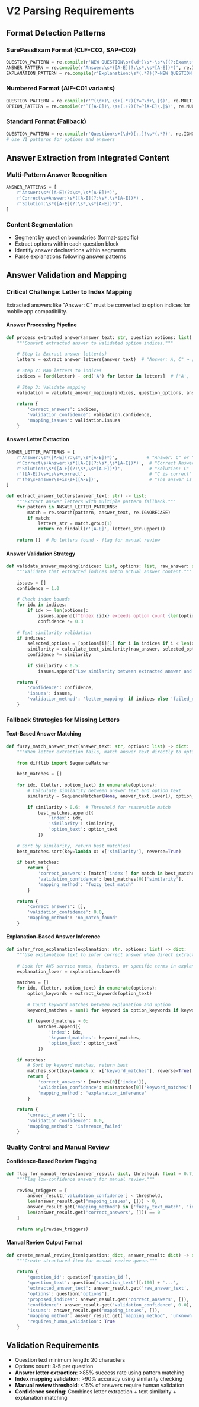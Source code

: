 # V2 Parsing Requirements

## Format Detection Patterns

### SurePassExam Format (CLF-C02, SAP-C02)
```python
QUESTION_PATTERN = re.compile(r'NEW QUESTION\s+(\d+)\s*-\s*\((?:Exam\s+)?Topic\s+(\d+)\)', re.IGNORECASE)
ANSWER_PATTERN = re.compile(r'Answer:\s*([A-E](?:\s*,\s*[A-E])*)', re.IGNORECASE)
EXPLANATION_PATTERN = re.compile(r'Explanation:\s*(.*?)(?=NEW QUESTION|\Z)', re.DOTALL)
```

### Numbered Format (AIF-C01 variants)
```python
QUESTION_PATTERN = re.compile(r'^(\d+)\.\s+(.*?)(?=^\d+\.|$)', re.MULTILINE | re.DOTALL)
OPTION_PATTERN = re.compile(r'^([A-E])\.\s+(.+?)(?=^[A-E]\.|$)', re.MULTILINE)
```

### Standard Format (Fallback)
```python
QUESTION_PATTERN = re.compile(r'Question\s+(\d+)[:,]?\s*(.*?)', re.IGNORECASE)
# Use V1 patterns for options and answers
```

## Answer Extraction from Integrated Content

### Multi-Pattern Answer Recognition
```python
ANSWER_PATTERNS = [
    r'Answer:\s*([A-E](?:\s*,\s*[A-E])*)',
    r'Correct\s+Answer:\s*([A-E](?:\s*,\s*[A-E])*)',
    r'Solution:\s*([A-E](?:\s*,\s*[A-E])*)',
]
```

### Content Segmentation
- Segment by question boundaries (format-specific)
- Extract options within each question block
- Identify answer declarations within segments
- Parse explanations following answer patterns

## Answer Validation and Mapping

### Critical Challenge: Letter to Index Mapping
Extracted answers like "Answer: C" must be converted to option indices for mobile app compatibility.

#### Answer Processing Pipeline
```python
def process_extracted_answer(answer_text: str, question_options: list) -> dict:
    """Convert extracted answer to validated option indices."""
    
    # Step 1: Extract answer letter(s)
    letters = extract_answer_letters(answer_text)  # "Answer: A, C" → ['A', 'C']
    
    # Step 2: Map letters to indices
    indices = [ord(letter) - ord('A') for letter in letters]  # ['A', 'C'] → [0, 2]
    
    # Step 3: Validate mapping
    validation = validate_answer_mapping(indices, question_options, answer_text)
    
    return {
        'correct_answers': indices,
        'validation_confidence': validation.confidence,
        'mapping_issues': validation.issues
    }
```

#### Answer Letter Extraction
```python
ANSWER_LETTER_PATTERNS = [
    r'Answer:\s*([A-E](?:\s*,\s*[A-E])*)',           # "Answer: C" or "Answer: A, C"
    r'Correct\s+Answer:\s*([A-E](?:\s*,\s*[A-E])*)',  # "Correct Answer: C"
    r'Solution:\s*([A-E](?:\s*,\s*[A-E])*)',          # "Solution: C"
    r'([A-E])\s+is\s+correct',                        # "C is correct"
    r'The\s+answer\s+is\s+([A-E])',                   # "The answer is C"
]

def extract_answer_letters(answer_text: str) -> list:
    """Extract answer letters with multiple pattern fallback."""
    for pattern in ANSWER_LETTER_PATTERNS:
        match = re.search(pattern, answer_text, re.IGNORECASE)
        if match:
            letters_str = match.group(1)
            return re.findall(r'[A-E]', letters_str.upper())
    
    return []  # No letters found - flag for manual review
```

#### Answer Validation Strategy
```python
def validate_answer_mapping(indices: list, options: list, raw_answer: str) -> dict:
    """Validate that extracted indices match actual answer content."""
    
    issues = []
    confidence = 1.0
    
    # Check index bounds
    for idx in indices:
        if idx >= len(options):
            issues.append(f"Index {idx} exceeds option count {len(options)}")
            confidence *= 0.3
    
    # Text similarity validation
    if indices:
        selected_options = [options[i][1] for i in indices if i < len(options)]
        similarity = calculate_text_similarity(raw_answer, selected_options)
        confidence *= similarity
        
        if similarity < 0.5:
            issues.append("Low similarity between extracted answer and selected options")
    
    return {
        'confidence': confidence,
        'issues': issues,
        'validation_method': 'letter_mapping' if indices else 'failed_extraction'
    }
```

### Fallback Strategies for Missing Letters

#### Text-Based Answer Matching
```python
def fuzzy_match_answer_text(answer_text: str, options: list) -> dict:
    """When letter extraction fails, match answer text directly to options."""
    
    from difflib import SequenceMatcher
    
    best_matches = []
    
    for idx, (letter, option_text) in enumerate(options):
        # Calculate similarity between answer text and option text
        similarity = SequenceMatcher(None, answer_text.lower(), option_text.lower()).ratio()
        
        if similarity > 0.6:  # Threshold for reasonable match
            best_matches.append({
                'index': idx,
                'similarity': similarity,
                'option_text': option_text
            })
    
    # Sort by similarity, return best match(es)
    best_matches.sort(key=lambda x: x['similarity'], reverse=True)
    
    if best_matches:
        return {
            'correct_answers': [match['index'] for match in best_matches[:2]],  # Top 2 matches
            'validation_confidence': best_matches[0]['similarity'],
            'mapping_method': 'fuzzy_text_match'
        }
    
    return {
        'correct_answers': [],
        'validation_confidence': 0.0,
        'mapping_method': 'no_match_found'
    }
```

#### Explanation-Based Answer Inference
```python
def infer_from_explanation(explanation: str, options: list) -> dict:
    """Use explanation text to infer correct answer when direct extraction fails."""
    
    # Look for AWS service names, features, or specific terms in explanation
    explanation_lower = explanation.lower()
    
    matches = []
    for idx, (letter, option_text) in enumerate(options):
        option_keywords = extract_keywords(option_text)
        
        # Count keyword matches between explanation and option
        keyword_matches = sum(1 for keyword in option_keywords if keyword.lower() in explanation_lower)
        
        if keyword_matches > 0:
            matches.append({
                'index': idx,
                'keyword_matches': keyword_matches,
                'option_text': option_text
            })
    
    if matches:
        # Sort by keyword matches, return best
        matches.sort(key=lambda x: x['keyword_matches'], reverse=True)
        return {
            'correct_answers': [matches[0]['index']],
            'validation_confidence': min(matches[0]['keyword_matches'] / 5, 1.0),
            'mapping_method': 'explanation_inference'
        }
    
    return {
        'correct_answers': [],
        'validation_confidence': 0.0,
        'mapping_method': 'inference_failed'
    }
```

### Quality Control and Manual Review

#### Confidence-Based Review Flagging
```python
def flag_for_manual_review(answer_result: dict, threshold: float = 0.7) -> bool:
    """Flag low-confidence answers for manual review."""
    
    review_triggers = [
        answer_result['validation_confidence'] < threshold,
        len(answer_result.get('mapping_issues', [])) > 0,
        answer_result.get('mapping_method') in ['fuzzy_text_match', 'inference_failed'],
        len(answer_result.get('correct_answers', [])) == 0
    ]
    
    return any(review_triggers)
```

#### Manual Review Output Format
```python
def create_manual_review_item(question: dict, answer_result: dict) -> dict:
    """Create structured item for manual review queue."""
    
    return {
        'question_id': question['question_id'],
        'question_text': question['question_text'][:100] + '...',
        'extracted_answer_text': answer_result.get('raw_answer_text', ''),
        'options': question['options'],
        'proposed_indices': answer_result.get('correct_answers', []),
        'confidence': answer_result.get('validation_confidence', 0.0),
        'issues': answer_result.get('mapping_issues', []),
        'mapping_method': answer_result.get('mapping_method', 'unknown'),
        'requires_human_validation': True
    }
```

## Validation Requirements

- Question text minimum length: 20 characters
- Options count: 3-5 per question
- **Answer letter extraction**: >85% success rate using pattern matching
- **Index mapping validation**: >90% accuracy using similarity checking
- **Manual review threshold**: <15% of answers require human validation
- **Confidence scoring**: Combines letter extraction + text similarity + explanation matching